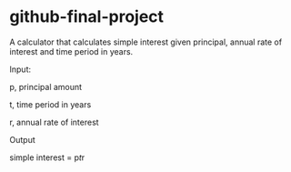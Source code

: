 # github-final-project
A calculator that calculates simple interest given principal, annual rate of interest and time period in years.


Input:

   p, principal amount
   
   t, time period in years
   
   r, annual rate of interest

Output

   simple interest = p*t*r
